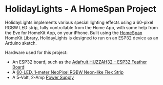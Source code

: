 # HolidayLights - A HomeSpan Project

HolidayLights implements various special lighting effects using a 60-pixel RGBW LED strip, fully controllable from the Home App, with some help from the Eve for HomeKit App, on your iPhone.  Built using the [HomeSpan](https://github.com/HomeSpan/HomeSpan) HomeKit Library, HolidayLights is designed to run on an ESP32 device as an Arduino sketch.  

Hardware used for this project:

* An ESP32 board, such as the [Adafruit HUZZAH32 – ESP32 Feather Board](https://www.adafruit.com/product/3405)
* A [60-LED, 1-meter NeoPixel RGBW Neon-like Flex Strip](https://www.adafruit.com/product/4689)
* A 5-Volt, 2-Amp [Power Supply](https://www.adafruit.com/product/276)

